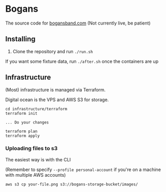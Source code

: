 # Bogans

The source code for [bogansband.com](bogansband.com) (Not currently live, be patient)

## Installing

1. Clone the repository and run `./run.sh`

If you want some fixture data, run `./after.sh` once the containers are up

## Infrastructure

(Most) infrastructure is managed via Terraform.

Digital ocean is the VPS and AWS S3 for storage.


```
cd infrastructure/terraform
terraform init

... Do your changes

terraform plan
terraform apply
```

### Uploading files to s3

The easiest way is with the CLI

(Remember to specify `--profile personal-account` if you're on a machine with multiple AWS accounts)
```
aws s3 cp your-file.png s3://bogans-storage-bucket/images/
```
